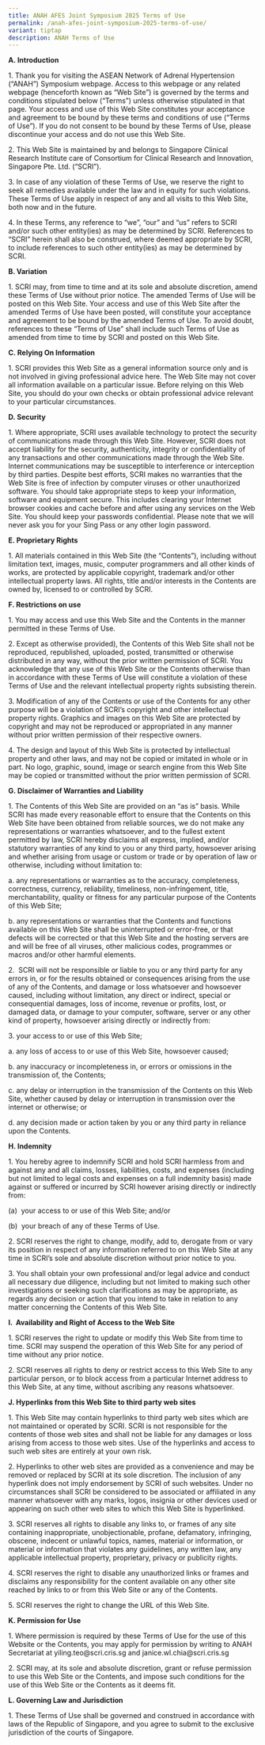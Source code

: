 ```yaml
---
title: ANAH AFES Joint Symposium 2025 Terms of Use
permalink: /anah-afes-joint-symposium-2025-terms-of-use/
variant: tiptap
description: ANAH Terms of Use
---
```

<p><strong>A.&nbsp;Introduction</strong>
</p>
<p>1.&nbsp;Thank you for visiting the ASEAN Network of Adrenal Hypertension
(“ANAH”) Symposium webpage. Access to this webpage or any related webpage
(henceforth known as “Web Site”) is governed by the terms and conditions
stipulated below (“Terms”) unless otherwise stipulated in that page. Your
access and use of this Web Site constitutes your acceptance and agreement
to be bound by these terms and conditions of use (“Terms of Use”). If you
do not consent to be bound by these Terms of Use, please discontinue your
access and do not use this Web Site.</p>
<p>2.&nbsp;This Web Site is maintained by and belongs to Singapore Clinical
Research Institute care of Consortium for Clinical Research and Innovation,
Singapore Pte. Ltd. (“SCRI”).</p>
<p>3.&nbsp;In case of any violation of these Terms of Use, we reserve the
right to seek all remedies available under the law and in equity for such
violations. These Terms of Use apply in respect of any and all visits to
this Web Site, both now and in the future.</p>
<p>4.&nbsp;In these Terms, any reference to “we”, “our” and “us” refers to
SCRI and/or such other entity(ies) as may be determined by SCRI. References
to “SCRI” herein shall also be construed, where deemed appropriate by SCRI,
to include references to such other entity(ies) as may be determined by
SCRI.</p>
<p></p>
<p><strong>B. Variation</strong>
</p>
<p>1.&nbsp;SCRI may, from time to time and at its sole and absolute discretion,
amend these Terms of Use without prior notice. The amended Terms of Use
will be posted on this Web Site. Your access and use of this Web Site after
the amended Terms of Use have been posted, will constitute your acceptance
and agreement to be bound by the amended Terms of Use. To avoid doubt,
references to these “Terms of Use” shall include such Terms of Use as amended
from time to time by SCRI and posted on this Web Site.</p>
<p></p>
<p><strong>C.&nbsp;Relying On Information</strong>
</p>
<p>1.&nbsp;SCRI provides this Web Site as a general information source only
and is not involved in giving professional advice here. The Web Site may
not cover all information available on a particular issue. Before relying
on this Web Site, you should do your own checks or obtain professional
advice relevant to your particular circumstances.</p>
<p></p>
<p><strong>D.&nbsp;Security</strong>
</p>
<p>1.&nbsp;Where appropriate, SCRI uses available technology to protect the
security of communications made through this Web Site. However, SCRI does
not accept liability for the security, authenticity, integrity or confidentiality
of any transactions and other communications made through the Web Site.
Internet communications may be susceptible to interference or interception
by third parties. Despite best efforts, SCRI makes no warranties that the
Web Site is free of infection by computer viruses or other unauthorized
software. You should take appropriate steps to keep your information, software
and equipment secure. This includes clearing your Internet browser cookies
and cache before and after using any services on the Web Site. You should
keep your passwords confidential. Please note that we will never ask you
for your Sing Pass or any other login password.</p>
<p></p>
<p><strong>E.&nbsp;Proprietary Rights</strong>
</p>
<p>1.&nbsp;All materials contained in this Web Site (the “Contents”), including
without limitation text, images, music, computer programmers and all other
kinds of works, are protected by applicable copyright, trademark and/or
other intellectual property laws. All rights, title and/or interests in
the Contents are owned by, licensed to or controlled by SCRI.</p>
<p></p>
<p><strong>F.&nbsp;Restrictions on use</strong>
</p>
<p>1.&nbsp;You may access and use this Web Site and the Contents in the manner
permitted in these Terms of Use.</p>
<p>2.&nbsp;Except as otherwise provided), the Contents of this Web Site shall
not be reproduced, republished, uploaded, posted, transmitted or otherwise
distributed in any way, without the prior written permission of SCRI. You
acknowledge that any use of this Web Site or the Contents otherwise than
in accordance with these Terms of Use will constitute a violation of these
Terms of Use and the relevant intellectual property rights subsisting therein.</p>
<p>3.&nbsp;Modification of any of the Contents or use of the Contents for
any other purpose will be a violation of SCRI’s copyright and other intellectual
property rights. Graphics and images on this Web Site are protected by
copyright and may not be reproduced or appropriated in any manner without
prior written permission of their respective owners.</p>
<p>4.&nbsp;The design and layout of this Web Site is protected by intellectual
property and other laws, and may not be copied or imitated in whole or
in part. No logo, graphic, sound, image or search engine from this Web
Site may be copied or transmitted without the prior written permission
of SCRI.</p>
<p></p>
<p><strong>G.&nbsp;Disclaimer of Warranties and Liability</strong>
</p>
<p>1.&nbsp;The Contents of this Web Site are provided on an “as is” basis.
While SCRI has made every reasonable effort to ensure that the Contents
on this Web Site have been obtained from reliable sources, we do not make
any representations or warranties whatsoever, and to the fullest extent
permitted by law, SCRI hereby disclaims all express, implied, and/or statutory
warranties of any kind to you or any third party, howsoever arising and
whether arising from usage or custom or trade or by operation of law or
otherwise, including without limitation to:</p>
<p>a.&nbsp;any representations or warranties as to the accuracy, completeness,
correctness, currency, reliability, timeliness, non-infringement, title,
merchantability, quality or fitness for any particular purpose of the Contents
of this Web Site;</p>
<p>b.&nbsp;any representations or warranties that the Contents and functions
available on this Web Site shall be uninterrupted or error-free, or that
defects will be corrected or that this Web Site and the hosting servers
are and will be free of all viruses, other malicious codes, programmes
or macros and/or other harmful elements.</p>
<p>2.&nbsp;&nbsp;SCRI will not be responsible or liable to you or any third
party for any errors in, or for the results obtained or consequences arising
from the use of any of the Contents, and damage or loss whatsoever and
howsoever caused, including without limitation, any direct or indirect,
special or consequential damages, loss of income, revenue or profits, lost,
or damaged data, or damage to your computer, software, server or any other
kind of property, howsoever arising directly or indirectly from:</p>
<p>3.&nbsp;your access to or use of this Web Site;</p>
<p>a.&nbsp;any loss of access to or use of this Web Site, howsoever caused;</p>
<p>b. any inaccuracy or incompleteness in, or errors or omissions in the
transmission of, the Contents;</p>
<p>c.&nbsp;any delay or interruption in the transmission of the Contents
on this Web Site, whether caused by delay or interruption in transmission
over the internet or otherwise; or</p>
<p>d.&nbsp;any decision made or action taken by you or any third party in
reliance upon the Contents.</p>
<p></p>
<p><strong>H.&nbsp;Indemnity</strong>
</p>
<p>1.&nbsp;You hereby agree to indemnify SCRI and hold SCRI harmless from
and against any and all claims, losses, liabilities, costs, and expenses
(including but not limited to legal costs and expenses on a full indemnity
basis) made against or suffered or incurred by SCRI however arising directly
or indirectly from:</p>
<p>(a)&nbsp; your access to or use of this Web Site; and/or</p>
<p>(b)&nbsp; your breach of any of these Terms of Use.</p>
<p>2.&nbsp;SCRI reserves the right to change, modify, add to, derogate from
or vary its position in respect of any information referred to on this
Web Site at any time in SCRI’s sole and absolute discretion without prior
notice to you.</p>
<p>3.&nbsp;You shall obtain your own professional and/or legal advice and
conduct all necessary due diligence, including but not limited to making
such other investigations or seeking such clarifications as may be appropriate,
as regards any decision or action that you intend to take in relation to
any matter concerning the Contents of this Web Site.</p>
<p></p>
<p><strong>I.&nbsp;&nbsp;Availability and Right of Access to the Web Site</strong>
</p>
<p>1.&nbsp;SCRI reserves the right to update or modify this Web Site from
time to time. SCRI may suspend the operation of this Web Site for any period
of time without any prior notice.</p>
<p>2.&nbsp;SCRI reserves all rights to deny or restrict access to this Web
Site to any particular person, or to block access from a particular Internet
address to this Web Site, at any time, without ascribing any reasons whatsoever.</p>
<p></p>
<p><strong>J.&nbsp;Hyperlinks from this Web Site to third party web sites</strong>
</p>
<p>1.&nbsp;This Web Site may contain hyperlinks to third party web sites
which are not maintained or operated by SCRI. SCRI is not responsible for
the contents of those web sites and shall not be liable for any damages
or loss arising from access to those web sites. Use of the hyperlinks and
access to such web sites are entirely at your own risk.</p>
<p>2.&nbsp;Hyperlinks to other web sites are provided as a convenience and
may be removed or replaced by SCRI at its sole discretion. The inclusion
of any hyperlink does not imply endorsement by SCRI of such websites. Under
no circumstances shall SCRI be considered to be associated or affiliated
in any manner whatsoever with any marks, logos, insignia or other devices
used or appearing on such other web sites to which this Web Site is hyperlinked.</p>
<p>3.&nbsp;SCRI reserves all rights to disable any links to, or frames of
any site containing inappropriate, unobjectionable, profane, defamatory,
infringing, obscene, indecent or unlawful topics, names, material or information,
or material or information that violates any guidelines, any written law,
any applicable intellectual property, proprietary, privacy or publicity
rights.</p>
<p>4.&nbsp;SCRI reserves the right to disable any unauthorized links or frames
and disclaims any responsibility for the content available on any other
site reached by links to or from this Web Site or any of the Contents.</p>
<p>5.&nbsp;SCRI reserves the right to change the URL of this Web Site.</p>
<p></p>
<p><strong>K. Permission for Use</strong>
</p>
<p>1.&nbsp;Where permission is required by these Terms of Use for the use
of this Website or the Contents, you may apply for permission by writing
to ANAH Secretariat at <a rel="noopener noreferrer nofollow" target="_blank">yiling.teo@scri.cris.sg</a> and
<a rel="noopener noreferrer nofollow" target="_blank">janice.wl.chia@scri.cris.sg</a>
</p>
<p>2.&nbsp;SCRI may, at its sole and absolute discretion, grant or refuse
permission to use this Web Site or the Contents, and impose such conditions
for the use of this Web Site or the Contents as it deems fit.</p>
<p></p>
<p><strong>L.&nbsp;Governing Law and Jurisdiction</strong>
</p>
<p>1.&nbsp;These Terms of Use shall be governed and construed in accordance
with laws of the Republic of Singapore, and you agree to submit to the
exclusive jurisdiction of the courts of Singapore.</p>
<p>&nbsp;</p>
<p>&nbsp;</p>
<p></p>
<p></p>